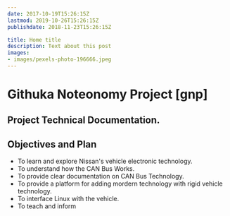 ```yaml
---
date: 2017-10-19T15:26:15Z
lastmod: 2019-10-26T15:26:15Z
publishdate: 2018-11-23T15:26:15Z

title: Home title
description: Text about this post
images:
- images/pexels-photo-196666.jpeg
---
```


# Githuka Noteonomy Project [gnp]

## Project Technical Documentation.

## Objectives and Plan

* To learn and explore Nissan's vehicle electronic technology.
* To understand how the CAN Bus Works.
* To provide clear documentation on CAN Bus Technology. 
* To provide a platform for adding mordern technology with rigid vehicle technology.
* To interface Linux with the vehicle.
* To teach and inform
